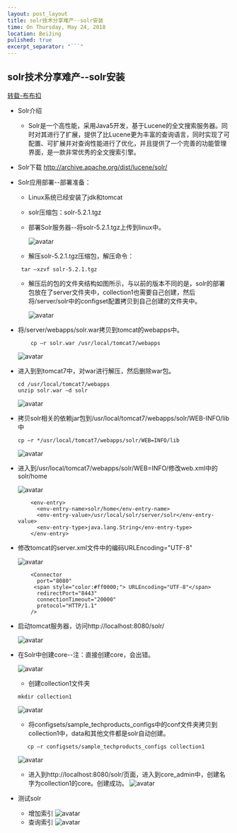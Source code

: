 ```yaml
---
layout: post_layout
title: solr技术分享难产--solr安装
time: On Thursday, May 24, 2018
location: BeiJing
pulished: true
excerpt_separator: "```"
---
```


## solr技术分享难产--solr安装
[转载-布布扣](http://www.bubuko.com/infodetail-920904.html)

* Solr介绍
    * Solr是一个高性能，采用Java5开发，基于Lucene的全文搜索服务器。同时对其进行了扩展，提供了比Lucene更为丰富的查询语言，同时实现了可配置、可扩展并对查询性能进行了优化，并且提供了一个完善的功能管理界面，是一款非常优秀的全文搜索引擎。

* Solr下载
http://archive.apache.org/dist/lucene/solr/

* Solr应用部署--部署准备：
    * Linux系统已经安装了jdk和tomcat

    * solr压缩包：solr-5.2.1.tgz

    * 部署Solr服务器--将solr-5.2.1.tgz上传到linux中。

        ![avatar](https://kujmsliwang.github.io/assets/img/solr/solr1.png)

    * 解压solr-5.2.1.tgz压缩包，解压命令：

    ```
     tar –xzvf solr-5.2.1.tgz
    ```

    * 解压后的包的文件夹结构如图所示，与以前的版本不同的是，solr的部署包放在了server文件夹中，collection1也需要自己创建，然后将/server/solr中的configset配置拷贝到自己创建的文件夹中。

        ![avatar](https://kujmsliwang.github.io/assets/img/solr/solr2.png)
* 将/server/webapps/solr.war拷贝到tomcat的webapps中。

    ```
        cp –r solr.war /usr/local/tomcat7/webapps
    ```
    ![avatar](https://kujmsliwang.github.io/assets/img/solr/solr3.png)
* 进入到到tomcat7中，对war进行解压，然后删除war包。
    ```
    cd /usr/local/tomcat7/webapps
    unzip solr.war –d solr
    ```
    ![avatar](https://kujmsliwang.github.io/assets/img/solr/solr4.png)

* 拷贝solr相关的依赖jar包到/usr/local/tomcat7/webapps/solr/WEB-INFO/lib中
    ```
    cp –r */usr/local/tomcat7/webapps/solr/WEB=INFO/lib
    ```
    ![avatar](https://kujmsliwang.github.io/assets/img/solr/solr5.png)
* 进入到/usr/local/tomcat7/webapps/solr/WEB=INFO/修改web.xml中的solr/home

    ![avatar](https://kujmsliwang.github.io/assets/img/solr/solr6.png)

    ```
        <env-entry>
          <env-entry-name>solr/home</env-entry-name>
          <env-entry-value>/usr/local/solr/server/solr</env-entry-value>
          <env-entry-type>java.lang.String</env-entry-type>
        </env-entry>
    ```


* 修改tomcat的server.xml文件中的编码URLEncoding="UTF-8"

    ![avatar](https://kujmsliwang.github.io/assets/img/solr/solr7.png)
    ```
        <Connector
          port="8080"
         <span style="color:#ff0000;"> URLEncoding="UTF-8"</span>
          redirectPort="8443"
          connectionTimeout="20000"
          protocol="HTTP/1.1"
        />
    ```

* 启动tomcat服务器，访问http://localhost:8080/solr/

    ![avatar](https://kujmsliwang.github.io/assets/img/solr/solr8.png)
* 在Solr中创建core--注：直接创建core，会出错。

    ![avatar](https://kujmsliwang.github.io/assets/img/solr/solr9.png)
    * 创建collection1文件夹
   ```
   mkdir collection1
   ```
    ![avatar](https://kujmsliwang.github.io/assets/img/solr/solr10.png)
    * 将configsets/sample_techproducts_configs中的conf文件夹拷贝到collection1中，data和其他文件都是solr自动创建。
    ```
       cp –r configsets/sample_techproducts_configs collection1
    ```
    ![avatar](https://kujmsliwang.github.io/assets/img/solr/solr11.png)
    * 进入到http://localhost:8080/solr/页面，进入到core_admin中，创建名字为collection1的core。创建成功。
    ![avatar](https://kujmsliwang.github.io/assets/img/solr/solr12.png)
* 测试solr
    * 增加索引
    ![avatar](https://kujmsliwang.github.io/assets/img/solr/solr13.png)
    * 查询索引
    ![avatar](https://kujmsliwang.github.io/assets/img/solr/solr14.png)

